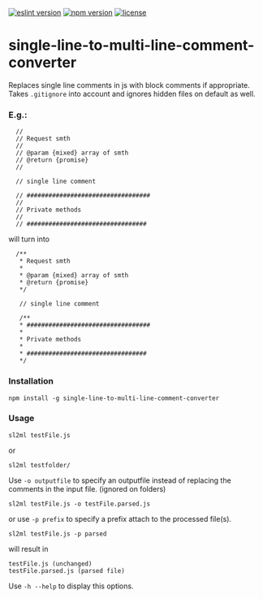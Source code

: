 [![eslint version](https://img.shields.io/badge/eslint-v3.15-brightgreen.svg)](https://img.shields.io/badge/eslint-v3.15-brightgreen.svg)
[![npm version](https://img.shields.io/badge/npm-v1.2.2-brightgreen.svg)](https://img.shields.io/badge/npm-v1.2.2-brightgreen.svg)
[![license](https://img.shields.io/badge/license-MIT-brightgreen.svg)](https://img.shields.io/badge/license-MIT-brightgreen.svg)

# single-line-to-multi-line-comment-converter
Replaces single line comments in js with block comments if appropriate. Takes `.gitignore` into account and ignores hidden files on default as well.

### E.g.:

```
  //
  // Request smth
  //
  // @param {mixed} array of smth
  // @return {promise}
  //
  
  // single line comment
  
  // ##################################
  //
  // Private methods
  //
  // #################################
```

will turn into

```
  /**
   * Request smth
   *
   * @param {mixed} array of smth
   * @return {promise}
   */
   
   // single line comment
   
   /**
   * ##################################
   *
   * Private methods
   *
   * #################################
   */
```

### Installation

```
npm install -g single-line-to-multi-line-comment-converter
```


### Usage

```
sl2ml testFile.js
```

or

```
sl2ml testfolder/
```

Use `-o outputfile` to specify an outputfile instead of replacing the comments in the input file. (ignored on folders)

```
sl2ml testFile.js -o testFile.parsed.js
```

or use `-p prefix` to specify a prefix attach to the processed file(s).

```
sl2ml testFile.js -p parsed
```

will result in

```
testFile.js (unchanged)
testFile.parsed.js (parsed file)
```

Use `-h --help` to display this options.
